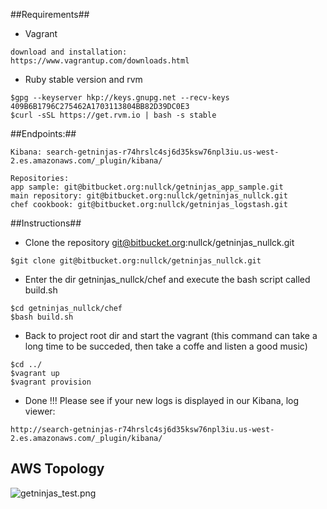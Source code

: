 ##Requirements##

- Vagrant

```
download and installation:
https://www.vagrantup.com/downloads.html
```

- Ruby stable version and rvm

```
$gpg --keyserver hkp://keys.gnupg.net --recv-keys 409B6B1796C275462A1703113804BB82D39DC0E3
$curl -sSL https://get.rvm.io | bash -s stable
```


##Endpoints:##

```
Kibana: search-getninjas-r74hrslc4sj6d35ksw76npl3iu.us-west-2.es.amazonaws.com/_plugin/kibana/

Repositories:
app sample: git@bitbucket.org:nullck/getninjas_app_sample.git
main repository: git@bitbucket.org:nullck/getninjas_nullck.git
chef cookbook: git@bitbucket.org:nullck/getninjas_logstash.git
```

##Instructions##



- Clone the repository git@bitbucket.org:nullck/getninjas_nullck.git

```
$git clone git@bitbucket.org:nullck/getninjas_nullck.git
```

- Enter the dir getninjas_nullck/chef and execute the bash script called build.sh

```
$cd getninjas_nullck/chef
$bash build.sh
```

- Back to project root dir and start the vagrant (this command can take a long time to be succeded, then take a coffe and listen a good music) 

```
$cd ../
$vagrant up
$vagrant provision
```

- Done !!! Please see if your new logs is displayed in our Kibana, log viewer:

```
http://search-getninjas-r74hrslc4sj6d35ksw76npl3iu.us-west-2.es.amazonaws.com/_plugin/kibana/
```


## AWS Topology

![getninjas_test.png](https://bitbucket.org/repo/zkzgRo/images/1324605746-getninjas_test.png)